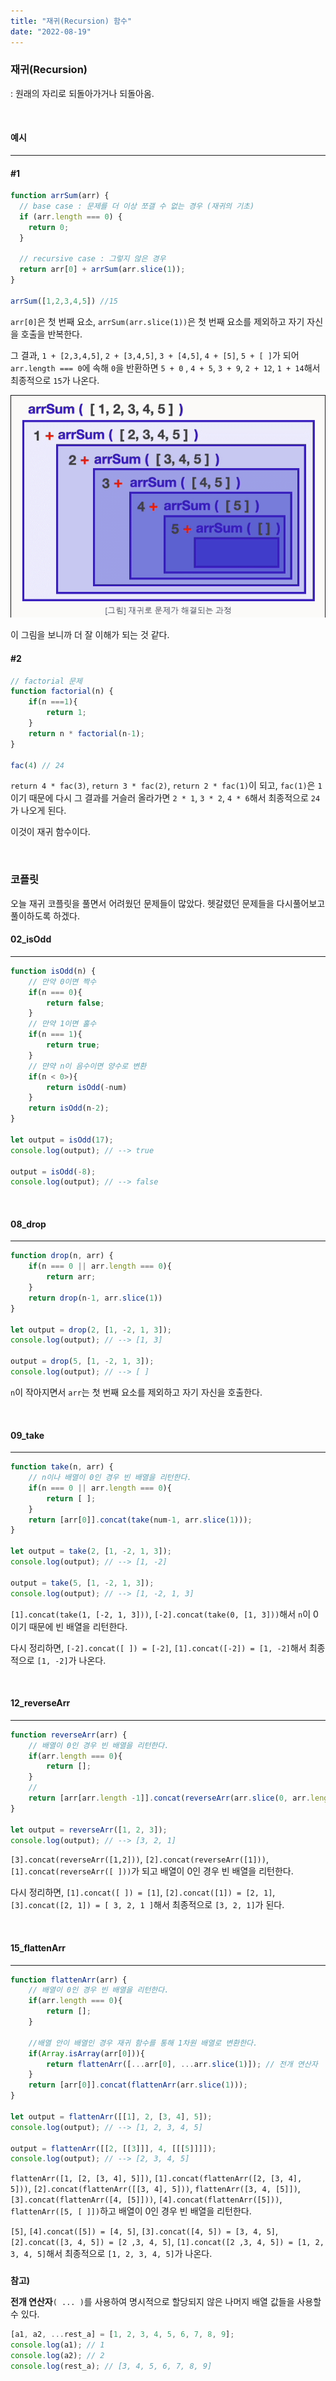 ```yaml
---
title: "재귀(Recursion) 함수"
date: "2022-08-19"
---
```


### 재귀(Recursion)
: 원래의 자리로 되돌아가거나 되돌아옴.

<br>

#### 예시
---

#### #1

```js
function arrSum(arr) {
  // base case : 문제를 더 이상 쪼갤 수 없는 경우 (재귀의 기초)
  if (arr.length === 0) {
    return 0;
  }

  // recursive case : 그렇지 않은 경우
  return arr[0] + arrSum(arr.slice(1));
}

arrSum([1,2,3,4,5]) //15
```

`arr[0]`은 첫 번째 요소, `arrSum(arr.slice(1))`은 첫 번째 요소를 제외하고 자기 자신을 호출을 반복한다. 

그 결과, `1 + [2,3,4,5]`, `2 + [3,4,5]`, `3 + [4,5]`, `4 + [5]`, `5 + [ ]`가 되어 `arr.length === 0`에 속해 `0`을 반환하면 `5 + 0` , `4 + 5`, `3 + 9`, `2 + 12`, `1 + 14`해서 최종적으로 `15`가 나온다.

![Chinese Salty Egg](./recursive.gif)

이 그림을 보니까 더 잘 이해가 되는 것 같다.



#### #2

```js
// factorial 문제
function factorial(n) {
    if(n ===1){
        return 1;
    }
    return n * factorial(n-1);
}

fac(4) // 24
```

`return 4 * fac(3)`, `return 3 * fac(2)`, `return 2 * fac(1)`이 되고, `fac(1)`은 `1`이기 때문에 다시 그 결과를 거슬러 올라가면 `2 * 1`, `3 * 2`, `4 * 6`해서 최종적으로 `24`가 나오게 된다.

이것이 재귀 함수이다.

<br>

### 코플릿

오늘 재귀 코플릿을 풀면서 어려웠던 문제들이 많았다. 헷갈렸던 문제들을 다시풀어보고 풀이하도록 하겠다.

#### 02_isOdd
---

```js
function isOdd(n) {
    // 만약 0이면 짝수
    if(n === 0){
        return false;
    }
    // 만약 1이면 홀수
    if(n === 1){
        return true;
    }
    // 먄약 n이 음수이면 양수로 변환
    if(n < 0>){
        return isOdd(-num)
    }
    return isOdd(n-2);
}

let output = isOdd(17);
console.log(output); // --> true

output = isOdd(-8);
console.log(output); // --> false
```

<br>

#### 08_drop
---

```js
function drop(n, arr) {
    if(n === 0 || arr.length === 0){
        return arr;
    }
    return drop(n-1, arr.slice(1))
}

let output = drop(2, [1, -2, 1, 3]);
console.log(output); // --> [1, 3]

output = drop(5, [1, -2, 1, 3]);
console.log(output); // --> [ ]
```

`n`이 작아지면서 `arr`는 첫 번째 요소를 제외하고 자기 자신을 호출한다.

<br>

#### 09_take
---

```js
function take(n, arr) {
    // n이나 배열이 0인 경우 빈 배열을 리턴한다.
    if(n === 0 || arr.length === 0){
        return [ ];
    }
    return [arr[0]].concat(take(num-1, arr.slice(1)));
}

let output = take(2, [1, -2, 1, 3]);
console.log(output); // --> [1, -2]

output = take(5, [1, -2, 1, 3]);
console.log(output); // --> [1, -2, 1, 3]
```

`[1].concat(take(1, [-2, 1, 3]))`, `[-2].concat(take(0, [1, 3]))`해서 `n`이 0이기 때문에 빈 배열을 리턴한다.

다시 정리하면, `[-2].concat([ ]) = [-2]`, `[1].concat([-2]) = [1, -2]`해서 최종적으로 `[1, -2]`가 나온다.

<br>

#### 12_reverseArr
---
```js
function reverseArr(arr) {
    // 배열이 0인 경우 빈 배열을 리턴한다.
    if(arr.length === 0){
        return [];
    }
    //
    return [arr[arr.length -1]].concat(reverseArr(arr.slice(0, arr.length -1)));
}

let output = reverseArr([1, 2, 3]);
console.log(output); // --> [3, 2, 1]
```

`[3].concat(reverseArr([1,2]))`, `[2].concat(reverseArr([1]))`, `[1].concat(reverseArr([ ]))`가 되고 배열이 0인 경우 빈 배열을 리턴한다. 

다시 정리하면, `[1].concat([ ]) = [1]`, `[2].concat([1]) = [2, 1]`, `[3].concat([2, 1]) = [ 3, 2, 1 ]`해서 최종적으로 `[3, 2, 1]`가 된다.

<br>

#### 15_flattenArr
---

```js
function flattenArr(arr) {
    // 배열이 0인 경우 빈 배열을 리턴한다.
    if(arr.length === 0){
        return [];
    }

    //배열 안이 배열인 경우 재귀 함수를 통해 1차원 배열로 변환한다.
    if(Array.isArray(arr[0])){
        return flattenArr([...arr[0], ...arr.slice(1)]); // 전개 연산자
    }
    return [arr[0]].concat(flattenArr(arr.slice(1)));
}

let output = flattenArr([[1], 2, [3, 4], 5]);
console.log(output); // --> [1, 2, 3, 4, 5]

output = flattenArr([[2, [[3]]], 4, [[[5]]]]);
console.log(output); // --> [2, 3, 4, 5]
```

`flattenArr([1, [2, [3, 4], 5]])`, `[1].concat(flattenArr([2, [3, 4], 5]))`, `[2].concat(flattenArr([[3, 4], 5]))`,
`flattenArr([3, 4, [5]])`, `[3].concat(flattenArr([4, [5]]))`, `[4].concat(flattenArr([5]))`, 
`flattenArr([5, [ ]])`하고 배열이 0인 경우 빈 배열을 리턴한다.

`[5]`, `[4].concat([5]) = [4, 5]`, `[3].concat([4, 5]) = [3, 4, 5]`, `[2].concat([3, 4, 5]) = [2 ,3, 4, 5]`, `[1].concat([2 ,3, 4, 5]) = [1, 2, 3, 4, 5]`해서 최종적으로 `[1, 2, 3, 4, 5]`가 나온다.

###

**참고)**

**전개 연산자**`( ... )`를 사용하여 명시적으로 할당되지 않은 나머지 배열 값들을 사용할 수 있다.

```js
[a1, a2, ...rest_a] = [1, 2, 3, 4, 5, 6, 7, 8, 9];
console.log(a1); // 1
console.log(a2); // 2
console.log(rest_a); // [3, 4, 5, 6, 7, 8, 9]
```

